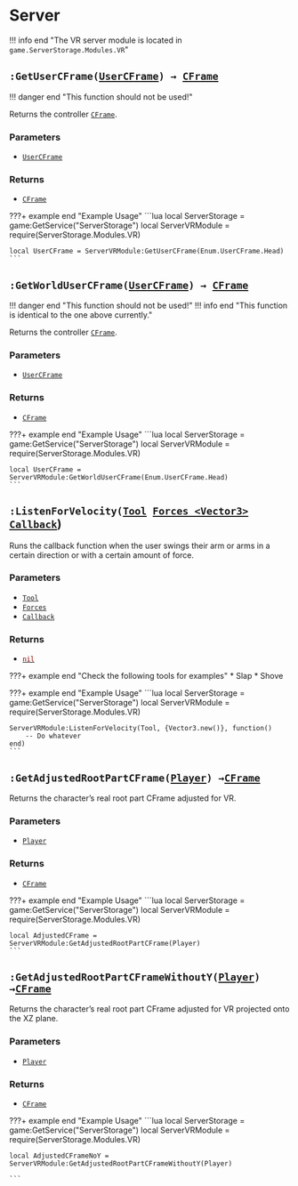 [UserCFrame]: https://create.roblox.com/docs/reference/engine/enums/UserCFrame
[CFrame]: https://create.roblox.com/docs/reference/engine/datatypes/CFrame 
[Tool]: https://create.roblox.com/docs/reference/engine/classes/Tool
[Player]: https://create.roblox.com/docs/reference/engine/classes/Player
[Function]: https://create.roblox.com/docs/luau/functions
[Table]: https://create.roblox.com/docs/luau/tables
[nil]: https://create.roblox.com/docs/luau/nil

# Server
!!! info end "The VR server module is located in `game.ServerStorage.Modules.VR`"


## `:GetUserCFrame(`[`UserCFrame`][UserCFrame]`) → `[`CFrame`][CFrame]

!!! danger end "This function should not be used!"

Returns the controller [`CFrame`][CFrame]. 

### Parameters
* [`UserCFrame`][UserCFrame]

### Returns
* [`CFrame`][CFrame]

???+ example end  "Example Usage"
    ```lua
    local ServerStorage = game:GetService("ServerStorage")
    local ServerVRModule = require(ServerStorage.Modules.VR)

    local UserCFrame = ServerVRModule:GetUserCFrame(Enum.UserCFrame.Head)
    ```

## `:GetWorldUserCFrame(`[`UserCFrame`][UserCFrame]`) → `[`CFrame`][CFrame]

!!! danger end "This function should not be used!"
!!! info end "This function is identical to the one above currently."

Returns the controller [`CFrame`][CFrame]. 

### Parameters
* [`UserCFrame`][UserCFrame]

### Returns
* [`CFrame`][CFrame]

???+ example end  "Example Usage"
    ```lua
    local ServerStorage = game:GetService("ServerStorage")
    local ServerVRModule = require(ServerStorage.Modules.VR)

    local UserCFrame = ServerVRModule:GetWorldUserCFrame(Enum.UserCFrame.Head)
    ```

## `:ListenForVelocity(`[`Tool`][Tool]` `[`Forces <Vector3>`][Table]` `[`Callback`][Function])

Runs the callback function when the user swings their arm or arms in a certain direction or with a certain amount of force.

### Parameters
* [`Tool`][Tool]
* [`Forces`][Table]
* [`Callback`][Function]

### Returns
*  [<span style="color:darkred"> `nil` </span>][nil]

???+ example end "Check the following tools for examples"
    * Slap
    * Shove

???+ example end "Example Usage"
    ```lua
    local ServerStorage = game:GetService("ServerStorage")
    local ServerVRModule = require(ServerStorage.Modules.VR)

    ServerVRModule:ListenForVelocity(Tool, {Vector3.new()}, function()
        -- Do whatever
    end)
    ```

## `:GetAdjustedRootPartCFrame(`[`Player`][Player]`) →`[`CFrame`][CFrame]

Returns the character’s real root part CFrame adjusted for VR.

### Parameters
* [`Player`][Player]

### Returns
* [`CFrame`][CFrame]

???+ example end "Example Usage"
    ```lua
    local ServerStorage = game:GetService("ServerStorage")
    local ServerVRModule = require(ServerStorage.Modules.VR)

    local AdjustedCFrame = ServerVRModule:GetAdjustedRootPartCFrame(Player)
    ```

## `:GetAdjustedRootPartCFrameWithoutY(`[`Player`][Player]`) →`[`CFrame`][CFrame]

Returns the character’s real root part CFrame adjusted for VR projected onto the XZ plane.

### Parameters
* [`Player`][Player]

### Returns
* [`CFrame`][CFrame]

???+ example end "Example Usage"
    ```lua
    local ServerStorage = game:GetService("ServerStorage")
    local ServerVRModule = require(ServerStorage.Modules.VR)

    local AdjustedCFrameNoY = ServerVRModule:GetAdjustedRootPartCFrameWithoutY(Player)

    ```